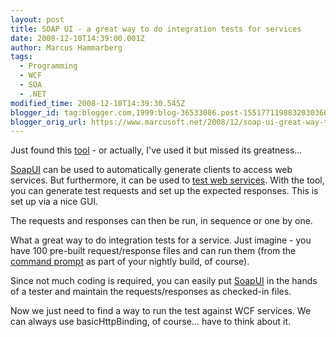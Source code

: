 ```yaml
---
layout: post
title: SOAP UI - a great way to do integration tests for services
date: 2008-12-10T14:39:00.001Z
author: Marcus Hammarberg
tags:
  - Programming
  - WCF
  - SOA
  - .NET
modified_time: 2008-12-10T14:39:30.545Z
blogger_id: tag:blogger.com,1999:blog-36533086.post-1551771198832030366
blogger_orig_url: https://www.marcusoft.net/2008/12/soap-ui-great-way-to-do-integration.html
---
```


Just found this [tool](http://www.soapui.org) - or actually, I've used it but missed its greatness...

[SoapUI](http://www.soapui.org) can be used to automatically generate clients to access web services. But furthermore, it can be used to [test web services](http://www.soapui.org/userguide/functional/index.html). With the tool, you can generate test requests and set up the expected responses. This is set up via a nice GUI.

The requests and responses can then be run, in sequence or one by one.

What a great way to do integration tests for a service. Just imagine - you have 100 pre-built request/response files and can run them (from the [command prompt](http://www.soapui.org/userguide/commandline/index.html) as part of your nightly build, of course).

Since not much coding is required, you can easily put [SoapUI](http://www.soapui.org) in the hands of a tester and maintain the requests/responses as checked-in files.

Now we just need to find a way to run the test against WCF services. We can always use basicHttpBinding, of course... have to think about it.
